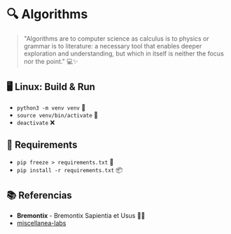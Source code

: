 # 🔍 **Algorithms**

> "Algorithms are to computer science as calculus is to physics or grammar is to literature: a necessary tool that enables deeper exploration and understanding, but which in itself is neither the focus nor the point." 💻✨

## 🖥️ **Linux: Build & Run**

- `python3 -m venv venv` 🔧
- `source venv/bin/activate` 🚀
- `deactivate` ❌

## 📜 **Requirements**

- `pip freeze > requirements.txt` 📄
- `pip install -r requirements.txt` 📦

## 📚 **Referencias**

- **Bremontix** - Bremontix Sapientia et Usus 🧠💡
- [miscellanea-labs](https://github.com/dbremont/miscellanea-labs/tree/main)
